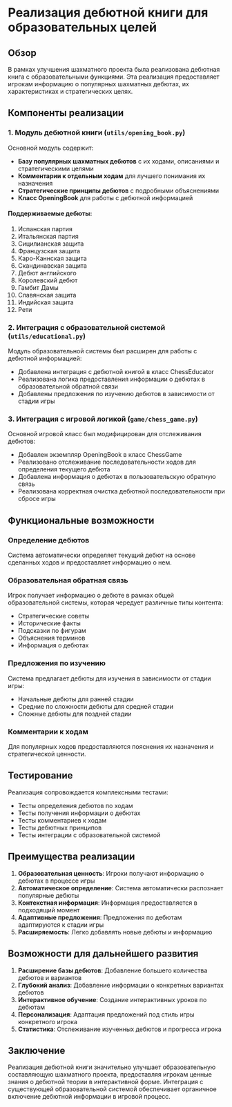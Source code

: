 # Реализация дебютной книги для образовательных целей

## Обзор

В рамках улучшения шахматного проекта была реализована дебютная книга с образовательными функциями. Эта реализация предоставляет игрокам информацию о популярных шахматных дебютах, их характеристиках и стратегических целях.

## Компоненты реализации

### 1. Модуль дебютной книги (`utils/opening_book.py`)

Основной модуль содержит:

- **Базу популярных шахматных дебютов** с их ходами, описаниями и стратегическими целями
- **Комментарии к отдельным ходам** для лучшего понимания их назначения
- **Стратегические принципы дебютов** с подробными объяснениями
- **Класс OpeningBook** для работы с дебютной информацией

#### Поддерживаемые дебюты:
1. Испанская партия
2. Итальянская партия
3. Сицилианская защита
4. Французская защита
5. Каро-Каннская защита
6. Скандинавская защита
7. Дебют английского
8. Королевский дебют
9. Гамбит Дамы
10. Славянская защита
11. Индийская защита
12. Рети

### 2. Интеграция с образовательной системой (`utils/educational.py`)

Модуль образовательной системы был расширен для работы с дебютной информацией:

- Добавлена интеграция с дебютной книгой в класс ChessEducator
- Реализована логика предоставления информации о дебютах в образовательной обратной связи
- Добавлены предложения по изучению дебютов в зависимости от стадии игры

### 3. Интеграция с игровой логикой (`game/chess_game.py`)

Основной игровой класс был модифицирован для отслеживания дебютов:

- Добавлен экземпляр OpeningBook в класс ChessGame
- Реализовано отслеживание последовательности ходов для определения текущего дебюта
- Добавлена информация о дебютах в пользовательскую обратную связь
- Реализована корректная очистка дебютной последовательности при сбросе игры

## Функциональные возможности

### Определение дебютов
Система автоматически определяет текущий дебют на основе сделанных ходов и предоставляет информацию о нем.

### Образовательная обратная связь
Игрок получает информацию о дебюте в рамках общей образовательной системы, которая чередует различные типы контента:
- Стратегические советы
- Исторические факты
- Подсказки по фигурам
- Объяснения терминов
- Информация о дебютах

### Предложения по изучению
Система предлагает дебюты для изучения в зависимости от стадии игры:
- Начальные дебюты для ранней стадии
- Средние по сложности дебюты для средней стадии
- Сложные дебюты для поздней стадии

### Комментарии к ходам
Для популярных ходов предоставляются пояснения их назначения и стратегической ценности.

## Тестирование

Реализация сопровождается комплексными тестами:
- Тесты определения дебютов по ходам
- Тесты получения информации о дебютах
- Тесты комментариев к ходам
- Тесты дебютных принципов
- Тесты интеграции с образовательной системой

## Преимущества реализации

1. **Образовательная ценность**: Игроки получают информацию о дебютах в процессе игры
2. **Автоматическое определение**: Система автоматически распознает популярные дебюты
3. **Контекстная информация**: Информация предоставляется в подходящий момент
4. **Адаптивные предложения**: Предложения по дебютам адаптируются к стадии игры
5. **Расширяемость**: Легко добавлять новые дебюты и информацию

## Возможности для дальнейшего развития

1. **Расширение базы дебютов**: Добавление большего количества дебютов и вариантов
2. **Глубокий анализ**: Добавление информации о конкретных вариантах дебютов
3. **Интерактивное обучение**: Создание интерактивных уроков по дебютам
4. **Персонализация**: Адаптация предложений под стиль игры конкретного игрока
5. **Статистика**: Отслеживание изученных дебютов и прогресса игрока

## Заключение

Реализация дебютной книги значительно улучшает образовательную составляющую шахматного проекта, предоставляя игрокам ценные знания о дебютной теории в интерактивной форме. Интеграция с существующей образовательной системой обеспечивает органичное включение дебютной информации в игровой процесс.